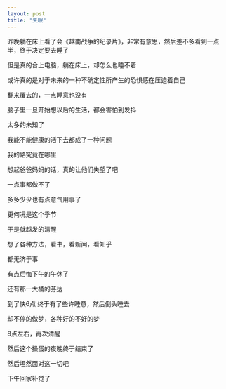 ```yaml
---
layout: post
title: "失眠"
---
```



昨晚躺在床上看了会《越南战争的纪录片》，非常有意思，然后差不多看到一点半，终于决定要去睡了

但是真的合上电脑，躺在床上，却怎么也睡不着

或许真的是对于未来的一种不确定性所产生的恐惧感在压迫着自己

翻来覆去的，一点睡意也没有

脑子里一旦开始想以后的生活，都会害怕到发抖

太多的未知了

我能不能健康的活下去都成了一种问题

我的路究竟在哪里

想起爸爸妈妈的话，真的让他们失望了吧

一点事都做不了

多多少少也有点意气用事了

更何况是这个季节

于是就越发的清醒

想了各种方法，看书，看新闻，看知乎

都无济于事

有点后悔下午的午休了

还有那一大桶的芬达

到了快6点 终于有了些许睡意，然后倒头睡去

却不停的做梦，各种好的不好的梦

8点左右，再次清醒

然后这个操蛋的夜晚终于结束了

然后坦然面对这一切吧

下午回家补觉了